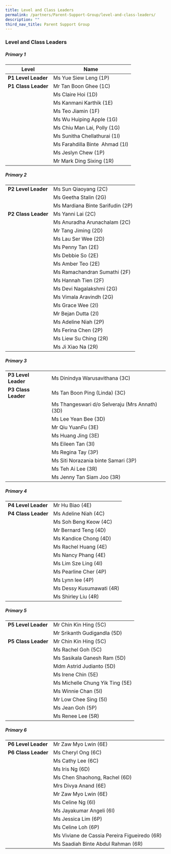 ```yaml
---
title: Level and Class Leaders
permalink: /partners/Parent-Support-Group/level-and-class-leaders/
description: ""
third_nav_title: Parent Support Group
---
```

### Level and Class Leaders


##### Primary 1
|Level|Name|
| -------- | -------- | 
| **P1 Level Leader** | Ms Yue Siew Leng (1P) | 
| **P1 Class Leader**   | Mr Tan Boon Ghee (1C)|
||Ms Claire Hoi (1D)|
||Ms Kanmani Karthik (1E) | 
||Ms Teo Jiamin (1F) | 
||Ms Wu Huiping Apple (1G)  | 
||Ms Chiu Man Lai, Polly (1G) |
||Ms Sunitha Chellathurai (1I)  | 
||Ms Farahdilla Binte  Ahmad (1I)  |
||Ms Jeslyn Chew (1P)  | 
||Mr Mark Ding Sixing (1R)| 


##### Primary 2
|||
| -------- | -------- | 
| **P2 Level Leader** | Ms Sun Qiaoyang (2C)| 
||Ms Geetha Stalin (2G)|
||Ms Mardiana Binte Sarifudin (2P)|
| **P2 Class Leader**   | Ms Yanni Lai (2C)|
||Ms Anuradha Arunachalam (2C)|
||Mr Tang Jiming (2D)|
||Ms Lau Ser Wee (2D)|
||Ms Penny Tan (2E)|
||Ms Debbie So (2E)|
||Ms Amber Teo (2E)|
||Ms Ramachandran Sumathi (2F)|
||Ms Hannah Tien (2F)|
||Ms Devi Nagalakshmi (2G)|
||Ms Vimala Aravindh (2G)|
||Ms Grace Wee (2I)|
||Mr Bejan Dutta (2I)|
||Ms Adeline Niah (2P)|
||Ms Ferina Chen (2P)|
||Ms Liew Su Ching (2R)|
||Ms Ji Xiao Na (2R)|

##### Primary 3
|||
| -------- | -------- | 
| **P3 Level Leader** | Ms Dinindya Warusavithana (3C)| 
| **P3 Class Leader**   |Ms Tan Boon Ping (Linda) (3C)|
||Ms Thangeswari d/o Selveraju (Mrs Annath) (3D)|
||Ms Lee Yean Bee (3D)|
||Mr Qiu YuanFu (3E)|
||Ms Huang Jing (3E)|
||Ms Eileen Tan (3I)|
||Ms Regina Tay (3P)|
||Ms Siti Norazania binte Samari (3P)|
||Ms Teh Ai Lee (3R)|
||Ms Jenny Tan Siam Joo (3R)|


##### Primary 4
|||
| -------- | -------- | 
| **P4 Level Leader** |Mr Hu Biao (4E)| 
| **P4 Class Leader**   |Ms Adeline Niah (4C)|
||Ms Soh Beng Keow (4C)|
||Mr Bernard Teng (4D)|
||Ms Kandice Chong (4D)|
||Ms Rachel Huang (4E)|
||Ms Nancy Phang (4E)|
||Ms Lim Sze Ling (4I)|
||Ms Pearline Cher (4P)|
||Ms Lynn lee (4P)|
||Ms Dessy Kusumawati (4R)|
||Ms Shirley Liu (4R)|



##### Primary 5
|||
| -------- | -------- | 
| **P5 Level Leader** |Mr Chin Kin Hing (5C)| 
||Mr Srikanth Gudigandla (5D)|
| **P5 Class Leader**   |Mr Chin Kin Hing (5C)|
||Ms Rachel Goh (5C)|
||Ms Sasikala Ganesh Ram (5D)|
||Mdm Astrid Judianto (5D)|
||Ms Irene Chin (5E)|
||Ms Michelle Chung Yik Ting (5E)|
||Ms Winnie Chan (5I)|
||Mr Low Chee Sing (5I)|
||Ms Jean Goh (5P)|
||Ms Renee Lee (5R)|

##### Primary 6
|||
| -------- | -------- | 
| **P6 Level Leader** |Mr Zaw Myo Lwin (6E)| 
| **P6 Class Leader**   |Ms Cheryl Ong (6C)|
||Ms Cathy Lee (6C)|
||Ms Iris Ng (6D)|
||Ms Chen Shaohong, Rachel (6D)|
||Mrs Divya Anand (6E)|
||Mr Zaw Myo Lwin (6E)|
||Ms Celine Ng (6I)|
||Ms Jayakumar Angeli (6I)|
||Ms Jessica Lim (6P)|
||Ms Celine Loh (6P)|
||Ms Viviane de Cassia Pereira Figueiredo (6R)|
||Ms Saadiah Binte Abdul Rahman (6R)|